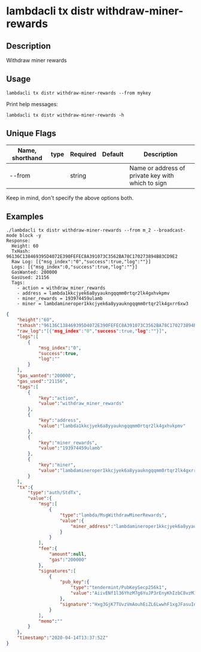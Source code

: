 # lambdacli tx distr withdraw-miner-rewards

## Description

Withdraw miner rewards

## Usage

```
lambdacli tx distr withdraw-miner-rewards --from mykey
```

Print help messages:

```
lambdacli tx distr withdraw-miner-rewards -h
```

## Unique Flags

| Name, shorthand       | type   | Required | Default  | Description                                                         |
| --------------------- | -----  | -------- | -------- | ------------------------------------------------------------------- |
| --from       |        | string     |                       |  Name or address of private key with which to sign                                        |

Keep in mind, don't specify the above options both.

## Examples
```
./lambdacli tx distr withdraw-miner-rewards --from m_2 --broadcast-mode block -y
Response:
  Height: 60
  TxHash: 96136C138469395D4072E390FEFEC8A391073C3562BA78C170273894B83CD9E2
  Raw Log: [{"msg_index":"0","success":true,"log":""}]
  Logs: [{"msg_index":0,"success":true,"log":""}]
  GasWanted: 200000
  GasUsed: 21156
  Tags:
    - action = withdraw_miner_rewards
    - address = lambda1kkcjyek6a8yyaukngqqmm0rtqr2lk4gxhvkpmv
    - miner_rewards = 193974459ulamb
    - miner = lambdamineroper1kkcjyek6a8yyaukngqqmm0rtqr2lk4gxrr6xw3
```

```json
{
    "height":"60",
    "txhash":"96136C138469395D4072E390FEFEC8A391073C3562BA78C170273894B83CD9E2",
    "raw_log":"[{"msg_index":"0","success":true,"log":""}]",
    "logs":[
        {
            "msg_index":"0",
            "success":true,
            "log":""
        }
    ],
    "gas_wanted":"200000",
    "gas_used":"21156",
    "tags":[
        {
            "key":"action",
            "value":"withdraw_miner_rewards"
        },
        {
            "key":"address",
            "value":"lambda1kkcjyek6a8yyaukngqqmm0rtqr2lk4gxhvkpmv"
        },
        {
            "key":"miner_rewards",
            "value":"193974459ulamb"
        },
        {
            "key":"miner",
            "value":"lambdamineroper1kkcjyek6a8yyaukngqqmm0rtqr2lk4gxrr6xw3"
        }
    ],
    "tx":{
        "type":"auth/StdTx",
        "value":{
            "msg":[
                {
                    "type":"lambda/MsgWithdrawMinerRewards",
                    "value":{
                        "miner_address":"lambdamineroper1kkcjyek6a8yyaukngqqmm0rtqr2lk4gxrr6xw3"
                    }
                }
            ],
            "fee":{
                "amount":null,
                "gas":"200000"
            },
            "signatures":[
                {
                    "pub_key":{
                        "type":"tendermint/PubKeySecp256k1",
                        "value":"AiivENf1l36YhzM7g6YuJP3rEnyKhIzbC8vzM1MnQVNF"
                    },
                    "signature":"Hxg3GjK7TUvzVmAouhEiZL6LwwhF1xgJFasuIn46Y/NO0YdCCH8tSGEmjozG08Pbj0GrYnSdx2ClbdSKA2SQ+g=="
                }
            ],
            "memo":""
        }
    },
    "timestamp":"2020-04-14T13:37:52Z"
}
```
